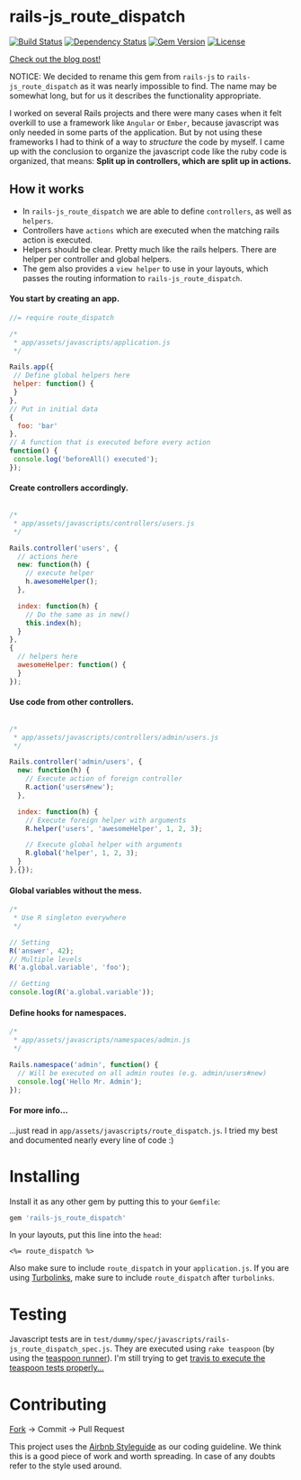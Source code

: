 rails-js_route_dispatch
========
[![Build Status](https://travis-ci.org/tonekk/rails-js_route_dispatch.svg)](https://travis-ci.org/tonekk/rails-js_route_dispatch)
[![Dependency Status](https://gemnasium.com/tonekk/rails-js_route_dispatch.svg)](https://gemnasium.com/tonekk/rails-js_route_dispatch)
[![Gem Version](http://img.shields.io/gem/v/rails-js_route_dispatch.svg)](https://rubygems.org/gems/rails-js_route_dispatch)
[![License](http://img.shields.io/:license-mit-blue.svg)](http://tonekk.mit-license.org)


[Check out the blog post!](http://finn.heemeyer.net/2014/10/18/rails-js/)

NOTICE: We decided to rename this gem from ``rails-js`` to ``rails-js_route_dispatch`` as it was nearly impossible to find.
The name may be somewhat long, but for us it describes the functionality appropriate.


I worked on several Rails projects and there were many cases when it felt overkill to use a framework like ``Angular`` or ``Ember``, because javascript was only needed in some parts of the application.
But by not using these frameworks I had to think of a way to *structure* the code by myself.
I came up with the conclusion to organize the javascript code like the ruby code is organized, that means: __Split up in controllers, which are split up in actions.__

## How it works
* In ``rails-js_route_dispatch`` we are able to define ``controllers``, as well as ``helpers``.
* Controllers have ``actions`` which are executed when the matching rails action is executed.
* Helpers should be clear. Pretty much like the rails helpers. There are helper per controller and global helpers.
* The gem also provides a ``view helper`` to use in your layouts, which passes the routing information to ``rails-js_route_dispatch``.

#### You start by creating an app.

```js
//= require route_dispatch

/*
 * app/assets/javascripts/application.js
 */

Rails.app({
 // Define global helpers here
 helper: function() {
 }
},
// Put in initial data
{
  foo: 'bar'
},
// A function that is executed before every action
function() {
 console.log('beforeAll() executed');
});

```
#### Create controllers accordingly.

```js

/*
 * app/assets/javascripts/controllers/users.js
 */

Rails.controller('users', {
  // actions here
  new: function(h) {
    // execute helper
    h.awesomeHelper();
  },

  index: function(h) {
    // Do the same as in new()
    this.index(h);
  }
},
{
  // helpers here
  awesomeHelper: function() {
  }
});

```


#### Use code from other controllers.
```js

/*
 * app/assets/javascripts/controllers/admin/users.js
 */

Rails.controller('admin/users', {
  new: function(h) {
    // Execute action of foreign controller
    R.action('users#new');
  },

  index: function(h) {
    // Execute foreign helper with arguments
    R.helper('users', 'awesomeHelper', 1, 2, 3);

    // Execute global helper with arguments
    R.global('helper', 1, 2, 3);
  }
},{});

```


#### Global variables without the mess.
```js
/*
 * Use R singleton everywhere
 */

// Setting
R('answer', 42);
// Multiple levels
R('a.global.variable', 'foo');

// Getting
console.log(R('a.global.variable'));
```


#### Define hooks for namespaces.
```js
/*
 * app/assets/javascripts/namespaces/admin.js
 */

Rails.namespace('admin', function() {
  // Will be executed on all admin routes (e.g. admin/users#new)
  console.log('Hello Mr. Admin');
});
```

#### For more info...
...just read in ``app/assets/javascripts/route_dispatch.js``. I tried my best and documented nearly every line of code :)

Installing
==========

Install it as any other gem by putting this to your ``Gemfile``:
```ruby
gem 'rails-js_route_dispatch'
```
In your layouts, put this line into the ``head``:
```erb
<%= route_dispatch %>
```
Also make sure to include ``route_dispatch`` in your ``application.js``. If you are using [Turbolinks](https://github.com/rails/turbolinks), make sure to include ``route_dispatch`` after ``turbolinks``.

Testing
=======

Javascript tests are in ``test/dummy/spec/javascripts/rails-js_route_dispatch_spec.js``.
They are executed using ``rake teaspoon`` (by using the [teaspoon runner](https://github.com/modeset/teaspoon)).
I'm still trying to get [travis to execute the teaspoon tests properly...](https://travis-ci.org/tonekk/rails-js_route_dispatch/builds/37740824)

Contributing
============

[Fork](https://github.com/tonekk/rails-js_route_dispatch/fork) -> Commit -> Pull Request

This project uses the [Airbnb Styleguide](https://github.com/airbnb/javascript) as our coding guideline.
We think this is a good piece of work and worth spreading.
In case of any doubts refer to the style used around.
